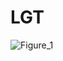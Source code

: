# LGT

![Figure_1](https://github.com/LanceryH/Live_Ground_Track/assets/108919405/116cb8a3-e8ee-46a4-9928-4b5a96254b88)
